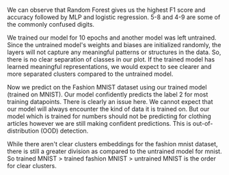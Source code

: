 We can observe that Random Forest gives us the highest F1 score and accuracy followed by MLP and logistic regression. 5-8 and 4-9 are some of the commonly confused digits. 

We trained our model for 10 epochs and another model was left untrained. Since the untrained model's weights and biases are initialized randomly, the layers will not capture any meaningful patterns or structures in the data. So, there is no clear separation of classes in our plot. If the trained model has learned meaningful representations, we would expect to see clearer and more separated clusters compared to the untrained model.

Now we predict on the Fashion MNIST dataset using our trained model (trained on MNIST). Our model confidently predicts the label 2 for most training datapoints. There is clearly an issue here. We cannot expect that our model will always encounter the kind of data it is trained on. But our model which is trained for numbers should not be predicting for clothing articles however we are still making confident predictions. This is out-of-distribution (OOD) detection.

While there aren't clear clusters embeddings for the fashion mnist dataset, there is still a greater division as compared to the untrained model for mnist. So trained MNIST > trained fashion MNIST > untrained MNIST is the order for clear clusters.
